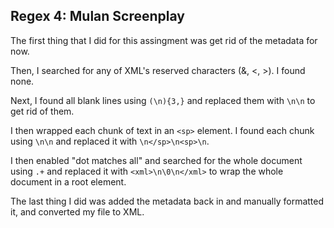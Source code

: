 ## Regex 4: Mulan Screenplay

The first thing that I did for this assingment was get rid of the metadata for now.

Then, I searched for any of XML's reserved characters (&, <, >). I found none.

Next, I found all blank lines using `(\n){3,}` and replaced them with `\n\n` to get rid of them.

I then wrapped each chunk of text in an `<sp>` element. I found each chunk using  `\n\n` and replaced it with `\n</sp>\n<sp>\n`.

I then enabled "dot matches all" and searched for the whole document using `.+` and replaced it with `<xml>\n\0\n</xml>` to wrap the whole document in a root element. 

The last thing I did was added the metadata back in and manually formatted it, and converted my file to XML.
